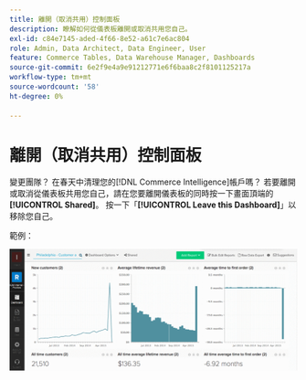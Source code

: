 ```yaml
---
title: 離開（取消共用）控制面板
description: 瞭解如何從儀表板離開或取消共用您自己。
exl-id: c84e7145-aded-4f66-8e52-a61c7e6ac804
role: Admin, Data Architect, Data Engineer, User
feature: Commerce Tables, Data Warehouse Manager, Dashboards
source-git-commit: 6e2f9e4a9e91212771e6f6baa8c2f8101125217a
workflow-type: tm+mt
source-wordcount: '58'
ht-degree: 0%

---
```


# 離開（取消共用）控制面板

變更團隊？ 在春天中清理您的[!DNL Commerce Intelligence]帳戶嗎？ 若要離開或取消從儀表板共用您自己，請在您要離開儀表板的同時按一下畫面頂端的&#x200B;**[!UICONTROL Shared]**。 按一下「**[!UICONTROL Leave this Dashboard]**」以移除您自己。

範例：

![離開儀表板](../../assets/Leave_Dashboard.gif)
